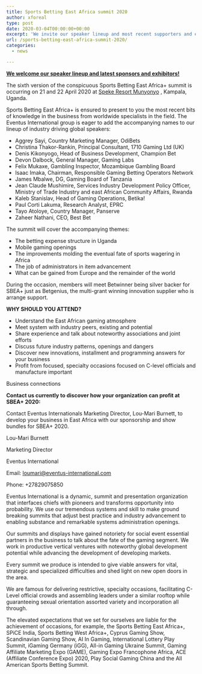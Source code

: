 ```yaml
---
title: Sports Betting East Africa summit 2020
author: xforeal 
type: post
date: 2020-03-04T00:00:00+00:00
excerpt: 'We invite our speaker lineup and most recent supporters and exhibitors!The sixth version of the conspicuous Sports Betting East Africa+ summit is occurring on 21 and 22 April 2020 at Speke Resort Munyonyo, Kampala, Uganda '
url: /sports-betting-east-africa-summit-2020/
categories:
  - news

---
```

**<u>We welcome our speaker lineup and latest sponsors and exhibitors!</u>**

The sixth version of the conspicuous Sports Betting East Africa+ summit is occurring on 21 and 22 April 2020 at [Speke Resort Munyonyo][1] , Kampala, Uganda. 

Sports Betting East Africa+ is ensured to present to you the most recent bits of knowledge in the business from worldwide specialists in the field. The Eventus International group is eager to add the accompanying names to our lineup of industry driving global speakers: 

  * Aggrey Sayi, Country Marketing Manager, OdiBets 
  * Christina Thakor-Rankin, Principal Consultant, 1710 Gaming Ltd (UK) 
  * Denis Kikonyogo, Head of Business Development, Champion Bet 
  * Devon Dalbock, General Manager, Gaming Labs 
  * Felix Mukaxe, Gambling Inspector, Mozambique Gambling Board 
  * Isaac Imaka, Chairman, Responsible Gaming Betting Operators Network 
  * James Mbalwe, DG, Gaming Board of Tanzania 
  * Jean Claude Mushimire, Services Industry Development Policy Officer, Ministry of Trade Industry and east African Community Affairs, Rwanda 
  * Kaleb Stanislav, Head of Gaming Operations, Betika! 
  * Paul Corti Lakuma, Research Analyst, EPRC 
  * Tayo Atoloye, Country Manager, Panserve 
  * Zaheer Nathani, CEO, Best Bet 

The summit will cover the accompanying themes: 

  * The betting expense structure in Uganda 
  * Mobile gaming openings 
  * The improvements molding the eventual fate of sports wagering in Africa 
  * The job of administrators in item advancement 
  * What can be gained from Europe and the remainder of the world 

During the occasion, members will meet Betwinner being silver backer for SBEA+ just as Betgenius, the multi-grant winning innovation supplier who is arrange support. 

**WHY SHOULD YOU ATTEND?** 

  * Understand the East African gaming atmosphere 
  * Meet system with industry peers, existing and potential 
  * Share experience and talk about noteworthy associations and joint efforts 
  * Discuss future industry patterns, openings and dangers 
  * Discover new innovations, installment and programming answers for your business 
  * Profit from focused, specialty occasions focused on C-level officials and manufacture important 

Business connections 

**Contact us currently to discover how your organization can profit at SBEA+ 2020:** 

Contact Eventus Internationals Marketing Director, Lou-Mari Burnett, to develop your business in East Africa with our sponsorship and show bundles for SBEA+ 2020. 

Lou-Mari Burnett 

Marketing Director 

Eventus International 

Email: <u>loumari@eventus-international.com</u>

Phone: +27829075850 

Eventus International is a dynamic, summit and presentation organization that interfaces chiefs with pioneers and transforms opportunity into probability. We use our tremendous systems and skill to make ground breaking summits that adjust best practice and industry advancement to enabling substance and remarkable systems administration openings. 

Our summits and displays have gained notoriety for social event essential partners in the business to talk about the fate of the gaming segment. We work in productive vertical ventures with noteworthy global development potential while advancing the development of developing markets. 

Every summit we produce is intended to give viable answers for vital, strategic and specialized difficulties and shed light on new open doors in the area. 

We are famous for delivering restrictive, specialty occasions, facilitating C-Level official crowds and assembling leaders under a similar rooftop while guaranteeing sexual orientation assorted variety and incorporation all through. 

The elevated expectations that we set for ourselves are liable for the achievement of occasions, for example, the Sports Betting East Africa+, SPiCE India, Sports Betting West Africa+, Cyprus Gaming Show, Scandinavian Gaming Show, AI In Gaming, International Lottery Play Summit, iGaming Germany (iGG), All-in Gaming Ukraine Summit, Gaming Affiliate Marketing Expo (GAME), Gaming Expo Francophone Africa, ACE (Affiliate Conference Expo) 2020, Play Social Gaming China and the All American Sports Betting Summit.

 [1]: https://www.spekeresort.com/